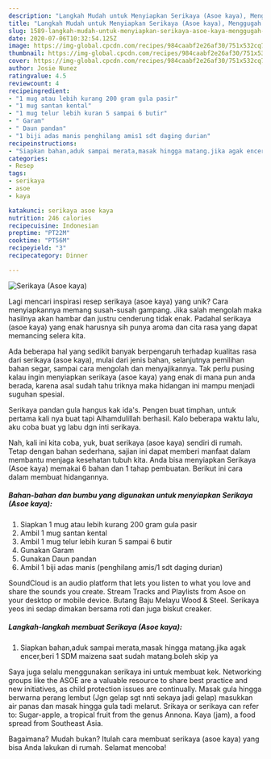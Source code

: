 ```yaml
---
description: "Langkah Mudah untuk Menyiapkan Serikaya (Asoe kaya), Menggugah Selera"
title: "Langkah Mudah untuk Menyiapkan Serikaya (Asoe kaya), Menggugah Selera"
slug: 1589-langkah-mudah-untuk-menyiapkan-serikaya-asoe-kaya-menggugah-selera
date: 2020-07-06T10:32:54.125Z
image: https://img-global.cpcdn.com/recipes/984caabf2e26af30/751x532cq70/serikaya-asoe-kaya-foto-resep-utama.jpg
thumbnail: https://img-global.cpcdn.com/recipes/984caabf2e26af30/751x532cq70/serikaya-asoe-kaya-foto-resep-utama.jpg
cover: https://img-global.cpcdn.com/recipes/984caabf2e26af30/751x532cq70/serikaya-asoe-kaya-foto-resep-utama.jpg
author: Josie Nunez
ratingvalue: 4.5
reviewcount: 4
recipeingredient:
- "1 mug atau lebih kurang 200 gram gula pasir"
- "1 mug santan kental"
- "1 mug telur lebih kuran 5 sampai 6 butir"
- " Garam"
- " Daun pandan"
- "1 biji adas manis penghilang amis1 sdt daging durian"
recipeinstructions:
- "Siapkan bahan,aduk sampai merata,masak hingga matang.jika agak encer,beri 1 SDM maizena saat sudah matang.boleh skip ya"
categories:
- Resep
tags:
- serikaya
- asoe
- kaya

katakunci: serikaya asoe kaya 
nutrition: 246 calories
recipecuisine: Indonesian
preptime: "PT22M"
cooktime: "PT56M"
recipeyield: "3"
recipecategory: Dinner

---
```



![Serikaya (Asoe kaya)](https://img-global.cpcdn.com/recipes/984caabf2e26af30/751x532cq70/serikaya-asoe-kaya-foto-resep-utama.jpg)

Lagi mencari inspirasi resep serikaya (asoe kaya) yang unik? Cara menyiapkannya memang susah-susah gampang. Jika salah mengolah maka hasilnya akan hambar dan justru cenderung tidak enak. Padahal serikaya (asoe kaya) yang enak harusnya sih punya aroma dan cita rasa yang dapat memancing selera kita.

Ada beberapa hal yang sedikit banyak berpengaruh terhadap kualitas rasa dari serikaya (asoe kaya), mulai dari jenis bahan, selanjutnya pemilihan bahan segar, sampai cara mengolah dan menyajikannya. Tak perlu pusing kalau ingin menyiapkan serikaya (asoe kaya) yang enak di mana pun anda berada, karena asal sudah tahu triknya maka hidangan ini mampu menjadi suguhan spesial.

Serikaya pandan gula hangus kak ida&#39;s. Pengen buat timphan, untuk pertama kali nya buat tapi Alhamdulillah berhasil. Kalo beberapa waktu lalu, aku coba buat yg labu dgn inti serikaya.


Nah, kali ini kita coba, yuk, buat serikaya (asoe kaya) sendiri di rumah. Tetap dengan bahan sederhana, sajian ini dapat memberi manfaat dalam membantu menjaga kesehatan tubuh kita. Anda bisa menyiapkan Serikaya (Asoe kaya) memakai 6 bahan dan 1 tahap pembuatan. Berikut ini cara dalam membuat hidangannya.

<!--inarticleads1-->

##### Bahan-bahan dan bumbu yang digunakan untuk menyiapkan Serikaya (Asoe kaya):

1. Siapkan 1 mug atau lebih kurang 200 gram gula pasir
1. Ambil 1 mug santan kental
1. Ambil 1 mug telur lebih kuran 5 sampai 6 butir
1. Gunakan  Garam
1. Gunakan  Daun pandan
1. Ambil 1 biji adas manis (penghilang amis/1 sdt daging durian)


SoundCloud is an audio platform that lets you listen to what you love and share the sounds you create. Stream Tracks and Playlists from Asoe on your desktop or mobile device. Butang Baju Melayu Wood &amp; Steel. Serikaya yeos ini sedap dimakan bersama roti dan juga biskut creaker. 

<!--inarticleads2-->

##### Langkah-langkah membuat Serikaya (Asoe kaya):

1. Siapkan bahan,aduk sampai merata,masak hingga matang.jika agak encer,beri 1 SDM maizena saat sudah matang.boleh skip ya


Saya juga selalu menggunakan serikaya ini untuk membuat kek. Networking groups like the ASOE are a valuable resource to share best practice and new initiatives, as child protection issues are continually. Masak gula hingga berwarna perang lembut (Jgn gelap sgt nnti sekaya jadi gelap) masukkan air panas dan masak hingga gula tadi melarut. Srikaya or serikaya can refer to: Sugar-apple, a tropical fruit from the genus Annona. Kaya (jam), a food spread from Southeast Asia. 

Bagaimana? Mudah bukan? Itulah cara membuat serikaya (asoe kaya) yang bisa Anda lakukan di rumah. Selamat mencoba!

